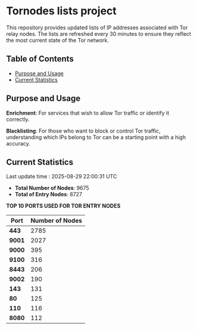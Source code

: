 # Tornodes lists project

This repository provides updated lists of IP addresses associated with Tor relay nodes. The lists are refreshed every 30 minutes to ensure they reflect the most current state of the Tor network.

## Table of Contents

- [Purpose and Usage](#purpose-and-usage)
- [Current Statistics](#current-statistics)


## Purpose and Usage

**Enrichment**: For services that wish to allow Tor traffic or identify it correctly.

**Blacklisting**: For those who want to block or control Tor traffic, understanding which IPs belong to Tor can be a starting point with a high accuracy.

## Current Statistics

Last update time : 2025-08-29 22:00:31 UTC

- **Total Number of Nodes**: 9675
- **Total of Entry Nodes**: 8727

**TOP 10 PORTS USED FOR TOR ENTRY NODES**

| **Port** | **Number of Nodes** |
|------|-----------------|
| **443**   | 2785  |
| **9001**   | 2027  |
| **9000**   | 395  |
| **9100**   | 316  |
| **8443**   | 206  |
| **9002**   | 190  |
| **143**   | 131  |
| **80**   | 125  |
| **110**   | 116  |
| **8080**   | 112  |

